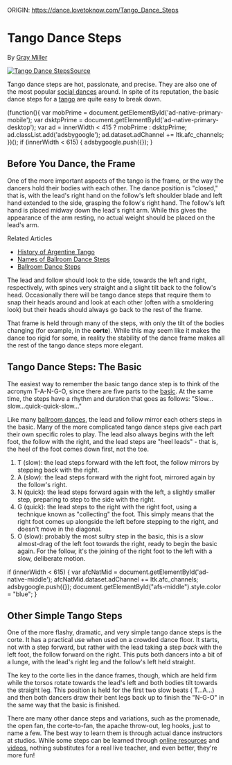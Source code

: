 ORIGIN: https://dance.lovetoknow.com/Tango_Dance_Steps

# Tango Dance Steps

By [Gray Miller](https://www.lovetoknow.com/member/74~gray-miller "Gray Miller")

[![Tango Dance Steps](https://cf.ltkcdn.net/dance/images/std/53997-283x424-TangoDanceSteps.jpg)](/image/53997~TangoDanceSteps.jpg "Tango Dance Steps")[Source](https://dance.lovetoknow.com/image/53997~TangoDanceSteps.jpg "View source of TangoDanceSteps.jpg")

Tango dance steps are hot, passionate, and precise. They are also one of the most popular [social dances](/History_of_Social_Dance "History of Social Dance") around. In spite of its reputation, the basic dance steps for a [tango](/History_of_Argentine_Tango "History of Argentine Tango") are quite easy to break down.

(function(){ var mobPrime = document.getElementById('ad-native-primary-mobile'); var dsktpPrime = document.getElementById('ad-native-primary-desktop'); var ad = innerWidth < 415 ? mobPrime : dsktpPrime; ad.classList.add('adsbygoogle'); ad.dataset.adChannel += ltk.afc\_channels; })(); if (innerWidth < 615) { adsbygoogle.push({}); }

## Before You Dance, the Frame

One of the more important aspects of the tango is the frame, or the way the dancers hold their bodies with each other. The dance position is "closed," that is, with the lead's right hand on the follow's left shoulder blade and left hand extended to the side, grasping the follow's right hand. The follow's left hand is placed midway down the lead's right arm. While this gives the appearance of the arm resting, no actual weight should be placed on the lead's arm.

Related Articles

*   [History of Argentine Tango](https://dance.lovetoknow.com/History_of_Argentine_Tango)
*   [Names of Ballroom Dance Steps](https://dance.lovetoknow.com/Names_of_Ballroom_Dance_Steps)
*   [Ballroom Dance Steps](https://dance.lovetoknow.com/Ballroom_Dance_Steps)

The lead and follow should look to the side, towards the left and right, respectively, with spines very straight and a slight tilt back to the follow's head. Occasionally there will be tango dance steps that require them to snap their heads around and look at each other (often with a smoldering look) but their heads should always go back to the rest of the frame.

That frame is held through many of the steps, with only the tilt of the bodies changing (for example, in the **corte**). While this may seem like it makes the dance too rigid for some, in reality the stability of the dance frame makes all the rest of the tango dance steps more elegant.

## Tango Dance Steps: The Basic

The easiest way to remember the basic tango dance step is to think of the acronym T-A-N-G-O, since there are five parts to the [basic](/Names_of_Ballroom_Dance_Steps "Names of Ballroom Dance Steps"). At the same time, the steps have a rhythm and duration that goes as follows: "Slow…slow…quick-quick-slow…"

Like many [ballroom dances](/Ballroom_Dance_Steps "Ballroom Dance Steps"), the lead and follow mirror each others steps in the basic. Many of the more complicated tango dance steps give each part their own specific roles to play. The lead also always begins with the left foot, the follow with the right, and the lead steps are "heel leads" - that is, the heel of the foot comes down first, not the toe.

1.  T (slow): the lead steps forward with the left foot, the follow mirrors by stepping back with the right.
2.  A (slow): the lead steps forward with the right foot, mirrored again by the follow's right.
3.  N (quick): the lead steps forward again with the left, a slightly smaller step, preparing to step to the side with the right.
4.  G (quick): the lead steps to the right with the right foot, using a technique known as "collecting" the foot. This simply means that the right foot comes up alongside the left before stepping to the right, and doesn't move in the diagonal.
5.  O (slow): probably the most sultry step in the basic, this is a slow almost-drag of the left foot towards the right, ready to begin the basic again. For the follow, it's the joining of the right foot to the left with a slow, deliberate motion.

if (innerWidth < 615) { var afcNatMid = document.getElementById('ad-native-middle'); afcNatMid.dataset.adChannel += ltk.afc\_channels; adsbygoogle.push({}); document.getElementById("afs-middle").style.color = "blue"; }

## Other Simple Tango Steps

One of the more flashy, dramatic, and very simple tango dance steps is the corte. It has a practical use when used on a crowded dance floor. It starts, not with a step forward, but rather with the lead taking a step _back_ with the left foot, the follow forward on the right. This puts both dancers into a bit of a lunge, with the lead's right leg and the follow's left held straight.

The key to the corte lies in the dance frames, though, which are held firm while the torsos rotate towards the lead's left and both bodies tilt towards the straight leg. This position is held for the first two slow beats ( T…A…) and then both dancers draw their bent legs back up to finish the "N-G-O" in the same way that the basic is finished.

There are many other dance steps and variations, such as the promenade, the open fan, the corte-to-fan, the apache throw-out, leg hooks, just to name a few. The best way to learn them is through actual dance instructors at studios. While some steps can be learned through [online resources](/Online_Ballroom_Dance_Lessons "Online Ballroom Dance Lessons") and [videos](/Free_Ballroom_Dance_Instruction_Videos "Free Ballroom Dance Instruction Videos"), nothing substitutes for a real live teacher, and even better, they're more fun!

